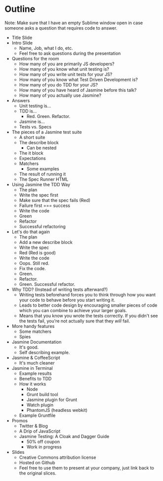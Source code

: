 # Outline

Note: Make sure that I have an empty Sublime window open in case someone asks a question that requires code to answer.

* Title Slide
* Intro Slide
    * Name, Job, what I do, etc.
    * Feel free to ask questions during the presentation
* Questions for the room
    * How many of you are primarily JS developers?
    * How many of you know what unit testing is?
    * How many of you write unit tests for your JS?
    * How many of you know what Test Driven Development is?
    * How many of you do TDD for your JS?
    * How many of you have heard of Jasmine before this talk?
    * How many of you actually use Jasmine?
* Answers
    * Unit testing is...
    * TDD is...
        * Red. Green. Refactor.
    * Jasmine is...
    * Tests vs. Specs
* The pieces of a Jasmine test suite
    * A short suite
    * The describe block
        * Can be nested
    * The it block
    * Expectations
    * Matchers
        * Some examples
    * The result of running it
    * The Spec Runner HTML
* Using Jasmine the TDD Way
    * The plan
    * Write the spec first
    * Make sure that the spec fails (Red)
    * Failure first === success
    * Write the code
    * Green
    * Refactor
    * Successful refactoring
* Let's do that again
    * The plan
    * Add a new describe block
    * Write the spec
    * Red (Red is good)
    * Write the code
    * Oops. Still red.
    * Fix the code.
    * Green.
    * Refactor.
    * Green. Successful refactor.
* Why TDD? (Instead of writing tests afterward?)
    * Writing tests beforehand forces you to think through how you want your code to behave before you start writing it.
    * Leads to better code design by encouraging smaller pieces of code which you can combine to achieve your larger goals.
    * Means that you know you wrote the tests correctly. If you didn't see the tests fail, you're not actually sure that they *will* fail.
* More handy features
    * Some matchers
    * Spies
* Jasmine Documentation
    * It's good.
    * Self describing example.
* Jasmine & CoffeeScript
    * It's much cleaner
* Jasmine in Terminal
    * Example results
    * Benefits to TDD
    * How it works
        * Node
        * Grunt build tool
        * Jasmine plugin for Grunt
        * Watch plugin
        * PhantomJS (headless webkit)
    * Example Gruntfile
* Promos
    * Twitter & Blog
    * A Drip of JavaScript
    * Jasmine Testing: A Cloak and Dagger Guide
        * 50% off coupon
        * Work in progress
* Slides
    * Creative Commons attribution license
    * Hosted on Github
    * Feel free to use them to present at your company, just link back to the original slices.